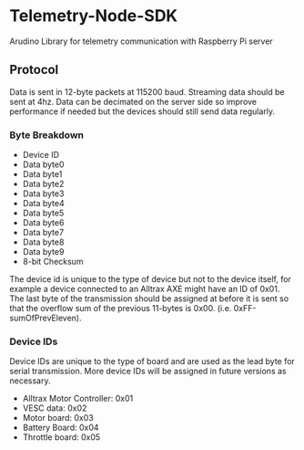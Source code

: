 # Telemetry-Node-SDK
Arudino Library for telemetry communication with Raspberry Pi server

## Protocol
Data is sent in 12-byte packets at 115200 baud. Streaming data should be sent
at 4hz. Data can be decimated on the server side so improve performance if
needed but the devices should still send data regularly.

### Byte Breakdown
- Device ID
- Data byte0
- Data byte1
- Data byte2
- Data byte3
- Data byte4
- Data byte5
- Data byte6
- Data byte7
- Data byte8
- Data byte9
- 8-bit Checksum

The device id is unique to the type of device but not to the device itself,
for example a device connected to an Alltrax AXE might have an ID of 0x01.
The last byte of the transmission should be assigned at before it is sent
so that the overflow sum of the previous 11-bytes is 0x00.
(i.e. 0xFF-sumOfPrevEleven).

### Device IDs
Device IDs are unique to the type of board and are used as the lead byte for
serial transmission. More device IDs will be assigned in future versions as necessary.
- Alltrax Motor Controller: 0x01
- VESC data: 0x02
- Motor board: 0x03
- Battery Board: 0x04
- Throttle board: 0x05
